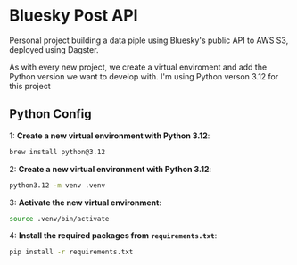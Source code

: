 # Bluesky Post API

Personal project building a data piple using Bluesky's public API to AWS S3, deployed using Dagster.

As with every new project, we create a virtual enviroment and add the Python version we want to develop with. I'm using Python verson 3.12 for this project

## Python Config

1: **Create a new virtual environment with Python 3.12**:

```bash
brew install python@3.12
```

2: **Create a new virtual environment with Python 3.12**:

```bash
python3.12 -m venv .venv
```

3: **Activate the new virtual environment**:

   ```bash
source .venv/bin/activate
```

4: **Install the required packages from `requirements.txt`**:

```bash
pip install -r requirements.txt
```
